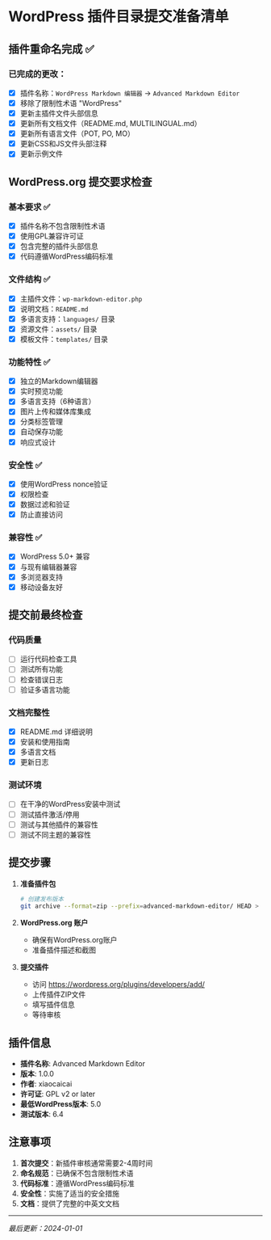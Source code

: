 # WordPress 插件目录提交准备清单

## 插件重命名完成 ✅

### 已完成的更改：
- [x] 插件名称：`WordPress Markdown 编辑器` → `Advanced Markdown Editor`
- [x] 移除了限制性术语 "WordPress"
- [x] 更新主插件文件头部信息
- [x] 更新所有文档文件（README.md, MULTILINGUAL.md）
- [x] 更新所有语言文件（POT, PO, MO）
- [x] 更新CSS和JS文件头部注释
- [x] 更新示例文件

## WordPress.org 提交要求检查

### 基本要求 ✅
- [x] 插件名称不包含限制性术语
- [x] 使用GPL兼容许可证
- [x] 包含完整的插件头部信息
- [x] 代码遵循WordPress编码标准

### 文件结构 ✅
- [x] 主插件文件：`wp-markdown-editor.php`
- [x] 说明文档：`README.md`
- [x] 多语言支持：`languages/` 目录
- [x] 资源文件：`assets/` 目录
- [x] 模板文件：`templates/` 目录

### 功能特性 ✅
- [x] 独立的Markdown编辑器
- [x] 实时预览功能
- [x] 多语言支持（6种语言）
- [x] 图片上传和媒体库集成
- [x] 分类标签管理
- [x] 自动保存功能
- [x] 响应式设计

### 安全性 ✅
- [x] 使用WordPress nonce验证
- [x] 权限检查
- [x] 数据过滤和验证
- [x] 防止直接访问

### 兼容性 ✅
- [x] WordPress 5.0+ 兼容
- [x] 与现有编辑器兼容
- [x] 多浏览器支持
- [x] 移动设备友好

## 提交前最终检查

### 代码质量
- [ ] 运行代码检查工具
- [ ] 测试所有功能
- [ ] 检查错误日志
- [ ] 验证多语言功能

### 文档完整性
- [x] README.md 详细说明
- [x] 安装和使用指南
- [x] 多语言文档
- [x] 更新日志

### 测试环境
- [ ] 在干净的WordPress安装中测试
- [ ] 测试插件激活/停用
- [ ] 测试与其他插件的兼容性
- [ ] 测试不同主题的兼容性

## 提交步骤

1. **准备插件包**
   ```bash
   # 创建发布版本
   git archive --format=zip --prefix=advanced-markdown-editor/ HEAD > advanced-markdown-editor.zip
   ```

2. **WordPress.org 账户**
   - 确保有WordPress.org账户
   - 准备插件描述和截图

3. **提交插件**
   - 访问 https://wordpress.org/plugins/developers/add/
   - 上传插件ZIP文件
   - 填写插件信息
   - 等待审核

## 插件信息

- **插件名称**: Advanced Markdown Editor
- **版本**: 1.0.0
- **作者**: xiaocaicai
- **许可证**: GPL v2 or later
- **最低WordPress版本**: 5.0
- **测试版本**: 6.4

## 注意事项

1. **首次提交**：新插件审核通常需要2-4周时间
2. **命名规范**：已确保不包含限制性术语
3. **代码标准**：遵循WordPress编码标准
4. **安全性**：实施了适当的安全措施
5. **文档**：提供了完整的中英文文档

---

*最后更新：2024-01-01* 